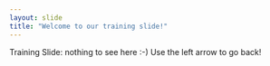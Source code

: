 ```yaml
---
layout: slide
title: "Welcome to our training slide!"
---
```

Training Slide: nothing to see here :-)
Use the left arrow to go back!
